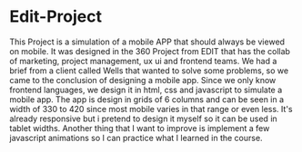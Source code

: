 # Edit-Project

This Project is a simulation of a mobile APP that should always be viewed on mobile.
It was designed in the 360 Project from EDIT that has the collab  of marketing, project management, ux ui and frontend teams.
We had a brief from a client called Wells that wanted to solve some problems, so we came to the conclusion of designing a mobile app.
Since we only know frontend languages, we design it in html, css and javascript to simulate a mobile app.
The app is design in grids of 6 columns and can be seen in a width of 330 to 420 since most mobile varies in that range or even less.
It's already responsive but i pretend to design it myself so it can be used in tablet widths.
Another thing that I want to improve is implement a few javascript animations so I can practice what I learned in the course.
